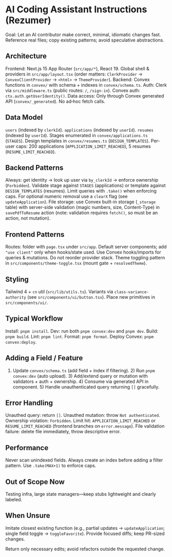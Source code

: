 # AI Coding Assistant Instructions (Rezumer)

Goal: Let an AI contributor make correct, minimal, idiomatic changes fast. Reference real files; copy existing patterns; avoid speculative abstractions.

## Architecture

Frontend: Next.js 15 App Router (`src/app/*`), React 19. Global shell & providers in `src/app/layout.tsx` (order matters: `ClerkProvider` → `ConvexClientProvider` → `<html>` → `ThemeProvider`).
Backend: Convex functions in `convex/` with schema + indexes in `convex/schema.ts`.
Auth: Clerk via `src/middleware.ts` (public routes: `/`, `/sign-in`). Convex auth: `ctx.auth.getUserIdentity()`.
Data access: Only through Convex generated API (`convex/_generated`). No ad‑hoc fetch calls.

## Data Model

`users` (indexed by `clerkId`). `applications` (indexed by `userId`). `resumes` (indexed by `userId`). Stages enumerated in `convex/applications.ts` (`STAGES`). Design templates in `convex/resumes.ts` (`DESIGN_TEMPLATES`). Per-user caps: 200 applications (`APPLICATION_LIMIT_REACHED`), 5 resumes (`RESUME_LIMIT_REACHED`).

## Backend Patterns

Always: get identity → look up user via `by_clerkId` → enforce ownership (`Forbidden`). Validate stage against `STAGES` (applications) or template against `DESIGN_TEMPLATES` (resumes). Limit queries with `.take()` when enforcing caps. For optional numeric removal use a `clearX` flag (see `updateApplication`). File storage: use Convex built-in storage (`_storage` table) with server-side validation (magic numbers, size, Content-Type) in `savePdfToResume` action (note: validation requires `fetch()`, so must be an action, not mutation).

## Frontend Patterns

Routes: folder with `page.tsx` under `src/app`. Default server components; add `"use client"` only when hooks/state used. Use Convex hooks/imports for queries & mutations. Do not reorder provider stack. Theme toggling pattern in `src/components/theme-toggle.tsx` (mount gate + `resolvedTheme`).

## Styling

Tailwind 4 + `cn` util (`src/lib/utils.ts`). Variants via `class-variance-authority` (see `src/components/ui/button.tsx`). Place new primitives in `src/components/ui/`.

## Typical Workflow

Install: `pnpm install`. Dev: run both `pnpm convex:dev` and `pnpm dev`. Build: `pnpm build`. Lint: `pnpm lint`. Format: `pnpm format`. Deploy Convex: `pnpm convex:deploy`.

## Adding a Field / Feature

1. Update `convex/schema.ts` (add field + index if filtering). 2) Run `pnpm convex:dev` (auto upload). 3) Add/extend query or mutation with validators + auth + ownership. 4) Consume via generated API in component. 5) Handle unauthenticated query returning `[]` gracefully.

## Error Handling

Unauthed query: return `[]`. Unauthed mutation: throw `Not authenticated`. Ownership violation: `Forbidden`. Limit hit: `APPLICATION_LIMIT_REACHED` or `RESUME_LIMIT_REACHED` (frontend branches on `error.message`). File validation failure: delete file immediately, throw descriptive error.

## Performance

Never scan unindexed fields. Always create an index before adding a filter pattern. Use `.take(MAX+1)` to enforce caps.

## Out of Scope Now

Testing infra, large state managers—keep stubs lightweight and clearly labeled.

## When Unsure

Imitate closest existing function (e.g., partial updates → `updateApplication`; single field toggle → `toggleFavorite`). Provide focused diffs; keep PR-sized changes.

Return only necessary edits; avoid refactors outside the requested change.
